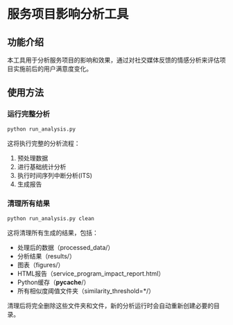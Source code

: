 # 服务项目影响分析工具

## 功能介绍

本工具用于分析服务项目的影响和效果，通过对社交媒体反馈的情感分析来评估项目实施前后的用户满意度变化。

## 使用方法

### 运行完整分析

```bash
python run_analysis.py
```

这将执行完整的分析流程：
1. 预处理数据
2. 进行基础统计分析
3. 执行时间序列中断分析(ITS)
4. 生成报告

### 清理所有结果

```bash
python run_analysis.py clean
```

这将清理所有生成的结果，包括：
- 处理后的数据（processed_data/）
- 分析结果（results/）
- 图表（figures/）
- HTML报告（service_program_impact_report.html）
- Python缓存（__pycache__/）
- 所有相似度阈值文件夹（similarity_threshold=*/）

清理后将完全删除这些文件夹和文件，新的分析运行时会自动重新创建必要的目录。